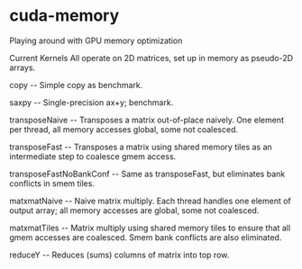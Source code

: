 cuda-memory
===========

Playing around with GPU memory optimization

Current Kernels
All operate on 2D matrices, set up in memory as pseudo-2D arrays.

copy -- Simple copy as benchmark.

saxpy -- Single-precision ax+y; benchmark.

transposeNaive -- Transposes a matrix out-of-place naively.  One element per thread, all memory accesses global, some not coalesced.

transposeFast -- Transposes a matrix using shared memory tiles as an intermediate step to coalesce gmem access.

transposeFastNoBankConf -- Same as transposeFast, but eliminates bank conflicts in smem tiles.

matxmatNaive -- Naive matrix multiply.  Each thread handles one element of output array; all memory accesses are global, some not coalesced.

matxmatTiles -- Matrix multiply using shared memory tiles to ensure that all gmem accesses are coalesced.  Smem bank conflicts are also eliminated.

reduceY -- Reduces (sums) columns of matrix into top row.
